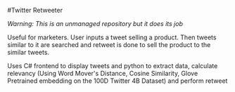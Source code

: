 #Twitter Retweeter

*Warning: This is an unmanaged repository but it does its job*

Useful for marketers. User inputs a tweet selling a product. Then tweets similar to it are searched and retweet is done to sell the product to the similar tweets.

Uses C# frontend to display tweets and python to extract data, calculate relevancy (Using Word Mover's Distance, Cosine Similarity, Glove Pretrained embedding on the 100D Twitter 4B Dataset) and perform retweet
